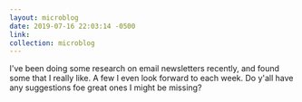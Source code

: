 ```yaml
---
layout: microblog
date: 2019-07-16 22:03:14 -0500
link: 
collection: microblog
---
```

I've been doing some research on email newsletters recently, and found some that I really like. A few I even look forward to each week. Do y'all have any suggestions foe great ones I might be missing?
